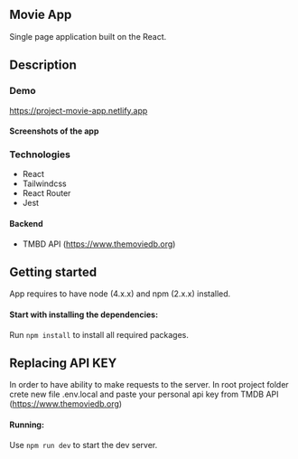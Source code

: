 ## Movie App

Single page application built on the React.

## Description

### Demo

https://project-movie-app.netlify.app

#### Screenshots of the app

### Technologies

- React
- Tailwindcss
- React Router
- Jest

#### Backend

- TMBD API (https://www.themoviedb.org)


## Getting started

  App requires to have node (4.x.x) and npm (2.x.x) installed.

#### Start with installing the dependencies:

  Run `npm install` to install all required packages.

## Replacing API KEY
  
  In order to have ability to make requests to the server. In root project folder crete new file .env.local and paste your personal api key from TMDB API (https://www.themoviedb.org)

#### Running:

  Use `npm run dev` to start the dev server.
  

